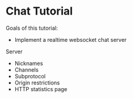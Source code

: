 Chat Tutorial
=============

Goals of this tutorial:
- Implement a realtime websocket chat server


Server
- Nicknames
- Channels
- Subprotocol
- Origin restrictions
- HTTP statistics page
